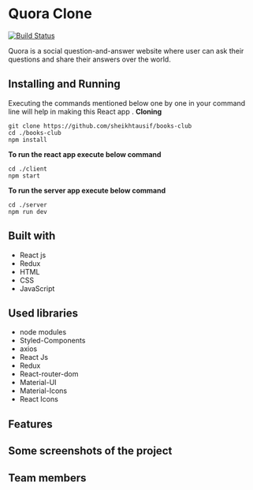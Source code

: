 # Quora Clone

[![Build Status](https://travis-ci.org/joemccann/dillinger.svg?branch=master)](https://travis-ci.org/joemccann/dillinger)

Quora is a social question-and-answer website where user can ask their questions and share their answers over the world.

<!-- **To see the live site click the below link.** -->



## Installing and Running

Executing the commands mentioned below one by one in your command line will help in making this React app .
**Cloning**

```
git clone https://github.com/sheikhtausif/books-club
cd ./books-club
npm install
```

**To run the react app execute below command**

```
cd ./client
npm start
```
**To run the server app execute below command**

```
cd ./server
npm run dev
```

## Built with
<ul>
  <li>React js</li>
  <li>Redux</li>
  <li>HTML</li>
  <li>CSS</li>
  <li>JavaScript</li>
</ul>

## Used libraries
<ul>
  <li>node modules</li>
  <li>Styled-Components</li>
  <li>axios</li>
  <li>React Js</li>
  <li>Redux</li>
  <li>React-router-dom</li>
  <li>Material-UI</li>
  <li>Material-Icons</li>
  <li>React Icons</li>
</ul>

## Features
<!-- <ul>
  <li>Signin/Signup</li>
  <li>Hotel search across world's cities</li>
  <li>Hotel Booking</li>
  <li>Filter hotels list by their ratings, hotel name and price etc.</li>
</ul> -->

  
## Some screenshots of the project
<!-- <img src="./Screenshots/Home1.png" />
<img src="./Screenshots/Home2.png" />
<img src="./Screenshots/HotelLists.png" />
<img src="./Screenshots/HotelList1.png" />
<img src="./Screenshots/RoomDetails.png" />
<img src="./Screenshots/RoomReserve.png" />
<img src="./Screenshots/HotelRoomImages.png" />
<img src="./Screenshots/Signin.png" />
<img src="./Screenshots/Sign_up.png" />
 -->
## Team members
<!-- <ul>
  <li>Chandan Gupta</li>
    <ul>
      <li>Gmail (gupta.chandan1499@gmail.com)</li>
      <li>Github <a href="https://github.com/chandan1499">https://github.com/chandan1499</a></li>
    </ul>
  <li>Aditya Kumar</li>
    <ul>
      <li>Gmail (onlyaditya001@gmail.com)</li>
      <li>Github <a href="https://github.com/onlyaditya">https://github.com/onlyaditya</a></li>
    </ul>
  <li>Mohd Tausif</li>
    <ul>
      <li>Gmail (mohammadtausif14@gmail.com)</li>
      <li>Github <a href="https://github.com/sheikhtausif">https://github.com/sheikhtausif</a></li>
    </ul>
  <li>Millind</li>
    <ul>
      <li>Gmail (milinddev1011@gmail.com)</li>
      <li>Github <a href="https://github.com/Milind-dev">https://github.com/Milind-dev</a></li>
    </ul>
</ul>

## Read project blog
<a href="https://chandan1499.hashnode.dev/travelocity-clone">Travelocity_clone blog</a>
 -->

